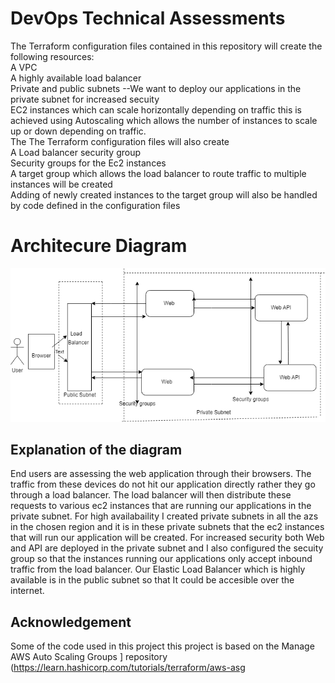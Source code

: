 # DevOps Technical Assessments
The Terraform configuration files contained in this repository will create the following resources:<br />
A VPC <br />
A highly available load balancer <br />
Private and public subnets --We want to deploy our applications in the private subnet for increased secuity<br />
EC2 instances which can scale horizontally depending on traffic this is achieved using Autoscaling which allows the number of instances to scale up or down depending on traffic.<br />
The The Terraform configuration files will also create <br />
A Load balancer security group <br />
Security groups for the Ec2 instances <br />
A target group which allows the load balancer to route traffic to multiple instances will be created <br />
Adding of newly created instances to the target group will also be handled by code defined in the configuration files <br />

# Architecure Diagram
![Architecure Diagram](architecture_diagram.png)
## Explanation of the diagram
End users are assessing the web application through their browsers. The traffic from these devices do not hit our application directly rather they go through a load balancer. The load balancer will then distribute these requests to various ec2 instances that are running our applications in the private subnet. For high availabaility I created private subnets in all the azs in the chosen region and it is in these private subnets that the ec2 instances that will run our  application will be created. For increased security both Web and API are deployed in the private subnet and I also configured the secuity group so that the instances running our applications only accept inbound traffic from the load balancer. Our Elastic Load Balancer which is highly available is in the public subnet so that It could be accesible over the internet.

## Acknowledgement 
Some of the code used in this project this project is based on the Manage AWS Auto Scaling Groups ] repository (https://learn.hashicorp.com/tutorials/terraform/aws-asg


